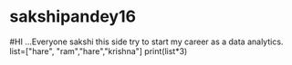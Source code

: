 # sakshipandey16
#HI ...Everyone sakshi this side try to start my career as a data analytics.
list=["hare", "ram","hare","krishna"]
print(list*3)
